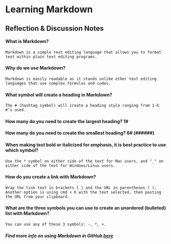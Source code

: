# Learning Markdown

## Reflection & Discussion Notes

#### What is Markdown?
```
Markdown is a simple text editing language that allows you to format text within plain text editing programs.
```
#### Why do we use Markdown? 
```
Markdown is easily readable as it stands unlike other text editing languages that use complex formulas and codes.
```
#### What symbol will create a heading in Markdown? 
```
The # (hashtag symbol) will create a heading style ranging from 1-6 #’s used.
```
#### How many do you need to create the largest heading? 1#

#### How many do you need to create the smallest heading? 6# (######)

#### When making text bold or italicized for emphasis, it is best practice to use which symbol? 
```
Use the * symbol on either side of the text for Mac users, and "_" on either side of the text for Windows/Linux users.
```
#### How do you create a link with Markdown? 
```
Wrap the link text in brackets [ ] and the URL in parentheses ( ). Another option is using cmd + K with the text selected, then pasting the URL from your clipboard.
```
#### What are the three symbols you can use to create an unordered (bulleted) list with Markdown? 
```
You can use any of these 3 symbols: -, *, +.
```
##### Find more info on using Markdown in GitHub [here](https://docs.github.com/en/get-started/writing-on-github/getting-started-with-writing-and-formatting-on-github/basic-writing-and-formatting-syntax)
  
